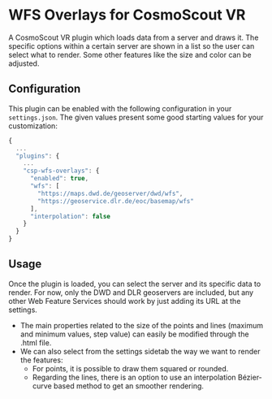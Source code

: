 <!-- 
SPDX-FileCopyrightText: German Aerospace Center (DLR) <cosmoscout@dlr.de>
SPDX-License-Identifier: CC-BY-4.0
 -->

# WFS Overlays for CosmoScout VR

A CosmoScout VR plugin which loads data from a server and draws it. The specific options within a certain server are shown in a list so the user can select what to render. Some other features like the size and color can be adjusted.

## Configuration

This plugin can be enabled with the following configuration in your `settings.json`.
The given values present some good starting values for your customization:

```javascript
{
  ...
  "plugins": {
    ...
    "csp-wfs-overlays": {
      "enabled": true,
      "wfs": [
        "https://maps.dwd.de/geoserver/dwd/wfs",
        "https://geoservice.dlr.de/eoc/basemap/wfs"
      ],
      "interpolation": false
    }
  }
}
```
## Usage
Once the plugin is loaded, you can select the server and its specific data to render. For now, only the DWD and DLR geoservers are included, but any other Web Feature Services should work by just adding its URL at the settings.
* The main properties related to the size of the points and lines (maximum and minimum values, step value) can easily be modified through the .html file.
* We can also select from the settings sidetab the way we want to render the features:
  - For points, it is possible to draw them squared or rounded. 
  - Regarding the lines, there is an option to use an interpolation Bézier-curve based method to get an smoother rendering.
